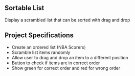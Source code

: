 ## Sortable List

Display a scrambled list that can be sorted with drag and drop

## Project Specifications

- Create an ordered list (NBA Scorers)
- Scramble list items randomly
- Allow user to drag and drop an item to a different position
- Button to check if items are in correct order
- Show green for correct order and red for wrong order
